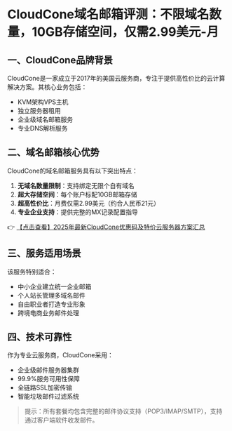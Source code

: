 # CloudCone域名邮箱评测：不限域名数量，10GB存储空间，仅需2.99美元-月

## 一、CloudCone品牌背景
CloudCone是一家成立于2017年的美国云服务商，专注于提供高性价比的云计算解决方案。其核心业务包括：
- KVM架构VPS主机
- 独立服务器租用
- 企业级域名邮箱服务
- 专业DNS解析服务

## 二、域名邮箱核心优势
CloudCone的域名邮箱服务具有以下突出特点：
1. **无域名数量限制**：支持绑定无限个自有域名
2. **超大存储空间**：每个账户标配10GB邮箱存储
3. **超高性价比**：月费仅需2.99美元（约合人民币21元）
4. **专业企业支持**：提供完整的MX记录配置指导

👉 [【点击查看】2025年最新CloudCone优惠码及特价云服务器方案汇总](https://bit.ly/Cloudcone)

## 三、服务适用场景
该服务特别适合：
- 中小企业建立统一企业邮箱
- 个人站长管理多域名邮件
- 自由职业者打造专业形象
- 跨境电商业务邮件处理

## 四、技术可靠性
作为专业云服务商，CloudCone采用：
- 企业级邮件服务器集群
- 99.9%服务可用性保障
- 全链路SSL加密传输
- 智能垃圾邮件过滤系统

> 提示：所有套餐均包含完整的邮件协议支持（POP3/IMAP/SMTP），支持通过客户端软件收发邮件。